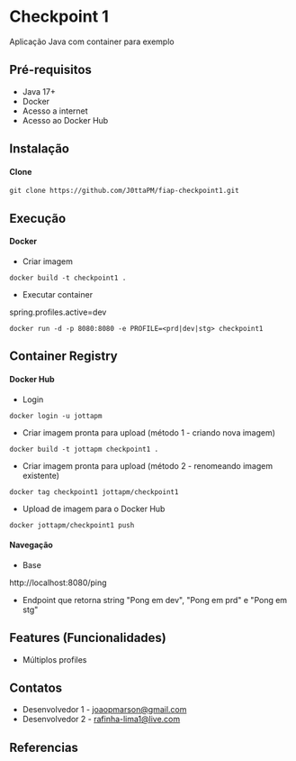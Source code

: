 # Checkpoint 1 

Aplicação Java com container para exemplo

## Pré-requisitos

- Java 17+
- Docker 
- Acesso a internet
- Acesso ao Docker Hub

## Instalação

#### Clone

```
git clone https://github.com/J0ttaPM/fiap-checkpoint1.git
```

## Execução


#### Docker

* Criar imagem

```
docker build -t checkpoint1 .
```

* Executar container

spring.profiles.active=dev

```
docker run -d -p 8080:8080 -e PROFILE=<prd|dev|stg> checkpoint1
```

## Container Registry


#### Docker Hub

* Login

```
docker login -u jottapm
```

* Criar imagem pronta para upload (método 1 - criando nova imagem)


```
docker build -t jottapm checkpoint1 .
```


* Criar imagem pronta para upload (método 2 - renomeando imagem existente)


```
docker tag checkpoint1 jottapm/checkpoint1
```


* Upload de imagem para o Docker Hub


```
docker jottapm/checkpoint1 push
```



#### Navegação

- Base

http://localhost:8080/ping

- Endpoint que retorna string "Pong em dev", "Pong em prd" e "Pong em stg"



## Features (Funcionalidades)

- Múltiplos profiles

## Contatos

- Desenvolvedor 1 - joaopmarson@gmail.com
- Desenvolvedor 2 - rafinha-lima1@live.com

## Referencias
